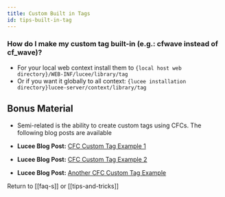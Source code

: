 ```yaml
---
title: Custom Built in Tags
id: tips-built-in-tag
---
```


### How do I make my custom tag built-in (e.g.: cfwave instead of cf_wave)? ###

* For your local web context install them to `{local host web directory}/WEB-INF/lucee/library/tag`
* Or if you want it globally to all context: `{lucee installation directory}lucee-server/context/library/tag`

## Bonus Material ##

* Semi-related is the ability to create custom tags using CFCs. The following blog posts are available

* **Lucee Blog Post:** [CFC Custom Tag Example 1](http://www.lucee.ch/blog/index.cfm/2009/6/2/CFCbased-Custom-Tags-by-Example--Part-1)
* **Lucee Blog Post:** [CFC Custom Tag Example 2](http://www.lucee.ch/blog/index.cfm/2009/6/4/CFCbased-Custom-Tags-by-Example--Part-2)
* **Lucee Blog Post:** [Another CFC Custom Tag Example](http://www.lucee.ch/blog/index.cfm/2009/9/11/CFC-Custom-Tag-Example)

Return to [[faq-s]] or [[tips-and-tricks]]
